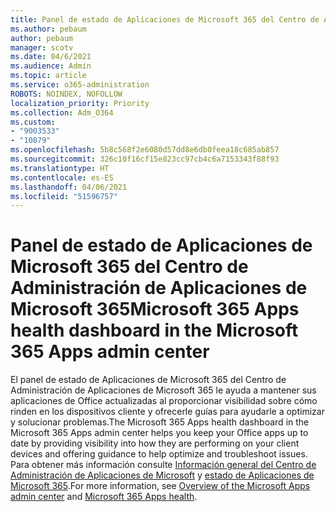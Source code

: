 ```yaml
---
title: Panel de estado de Aplicaciones de Microsoft 365 del Centro de Administración de Aplicaciones de Microsoft 365
ms.author: pebaum
author: pebaum
manager: scotv
ms.date: 04/6/2021
ms.audience: Admin
ms.topic: article
ms.service: o365-administration
ROBOTS: NOINDEX, NOFOLLOW
localization_priority: Priority
ms.collection: Adm_O364
ms.custom:
- "9003533"
- "10879"
ms.openlocfilehash: 5b8c568f2e6080d57dd8e6db0feea18c685ab857
ms.sourcegitcommit: 326c10f16cf15e823cc97cb4c6a7153343f88f93
ms.translationtype: HT
ms.contentlocale: es-ES
ms.lasthandoff: 04/06/2021
ms.locfileid: "51596757"
---
```

# <a name="microsoft-365-apps-health-dashboard-in-the-microsoft-365-apps-admin-center"></a><span data-ttu-id="4dc34-102">Panel de estado de Aplicaciones de Microsoft 365 del Centro de Administración de Aplicaciones de Microsoft 365</span><span class="sxs-lookup"><span data-stu-id="4dc34-102">Microsoft 365 Apps health dashboard in the Microsoft 365 Apps admin center</span></span>

<span data-ttu-id="4dc34-103">El panel de estado de Aplicaciones de Microsoft 365 del Centro de Administración de Aplicaciones de Microsoft 365 le ayuda a mantener sus aplicaciones de Office actualizadas al proporcionar visibilidad sobre cómo rinden en los dispositivos cliente y ofrecerle guías para ayudarle a optimizar y solucionar problemas.</span><span class="sxs-lookup"><span data-stu-id="4dc34-103">The Microsoft 365 Apps health dashboard in the Microsoft 365 Apps admin center helps you keep your Office apps up to date by providing visibility into how they are performing on your client devices and offering guidance to help optimize and troubleshoot issues.</span></span> <span data-ttu-id="4dc34-104">Para obtener más información consulte [Información general del Centro de Administración de Aplicaciones de Microsoft](https://docs.microsoft.com/deployoffice/admincenter/overview) y [estado de Aplicaciones de Microsoft 365](https://docs.microsoft.com/deployoffice/admincenter/microsoft-365-apps-health).</span><span class="sxs-lookup"><span data-stu-id="4dc34-104">For more information, see [Overview of the Microsoft Apps admin center](https://docs.microsoft.com/deployoffice/admincenter/overview) and [Microsoft 365 Apps health](https://docs.microsoft.com/deployoffice/admincenter/microsoft-365-apps-health).</span></span>



